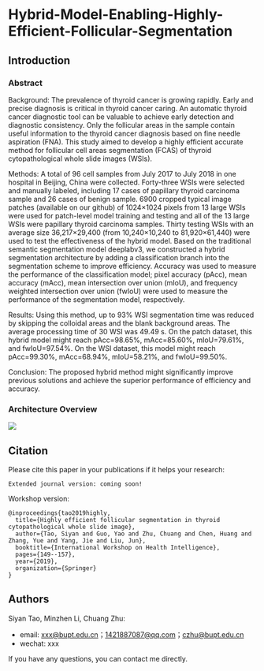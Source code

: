 # Hybrid-Model-Enabling-Highly-Efficient-Follicular-Segmentation
## Introduction

### Abstract
Background: The prevalence of thyroid cancer is growing rapidly.  Early and precise diagnosis is critical in thyroid cancer caring.  An automatic thyroid cancer diagnostic tool can be valuable to achieve early detection and diagnostic consistency.  Only the follicular areas in the sample contain useful information to the thyroid cancer diagnosis based on fine needle aspiration (FNA). This study aimed to develop a highly efficient accurate method for follicular cell areas segmentation (FCAS) of thyroid cytopathological whole slide images (WSIs).

Methods: A total of 96 cell samples from July 2017 to July 2018 in one hospital in Beijing, China were collected.  Forty-three WSIs were selected and manually labeled, including 17 cases of papillary thyroid carcinoma sample and 26 cases of benign sample.  6900 cropped typical image patches (available on our github) of 1024×1024 pixels from 13 large WSIs were used for patch-level model training and testing and all of the 13 large WSIs were papillary thyroid carcinoma samples.  Thirty testing WSIs with an average size 36,217×29,400 (from 10,240×10,240 to 81,920×61,440) were used to test the effectiveness of the hybrid model.  Based on the traditional semantic segmentation model deeplabv3, we constructed a hybrid segmentation architecture by adding a classification branch into the segmentation scheme to improve efficiency.  Accuracy was used to measure the performance of the classification model; pixel accuracy (pAcc), mean accuracy (mAcc), mean intersection over union (mIoU), and frequency weighted intersection over union (fwIoU) were used to measure the performance of the segmentation model, respectively.

Results: Using this method, up to 93% WSI segmentation time was reduced by skipping the colloidal areas and the blank background areas.  The average processing time of 30 WSI was 49.49 s.  On the patch dataset, this hybrid model might reach pAcc=98.65%, mAcc=85.60%, mIoU=79.61%, and fwIoU=97.54%.  On the WSI dataset, this model might reach pAcc=99.30%, mAcc=68.94%, mIoU=58.21%, and fwIoU=99.50%.

Conclusion: The proposed hybrid method might significantly improve previous solutions and achieve the superior performance of efficiency and accuracy.

### Architecture Overview
![](figs/fig_overview.png)



## Citation
Please cite this paper in your publications if it helps your research:
```
Extended journal version: coming soon!
```


Workshop version:
```
@inproceedings{tao2019highly,
  title={Highly efficient follicular segmentation in thyroid cytopathological whole slide image},
  author={Tao, Siyan and Guo, Yao and Zhu, Chuang and Chen, Huang and Zhang, Yue and Yang, Jie and Liu, Jun},
  booktitle={International Workshop on Health Intelligence},
  pages={149--157},
  year={2019},
  organization={Springer}
}
```

## Authors
Siyan Tao, Minzhen Li, Chuang Zhu:
- email: xxx@bupt.edu.cn；1421887087@qq.com；czhu@bupt.edu.cn
- wechat: xxx

If you have any questions, you can contact me directly.
